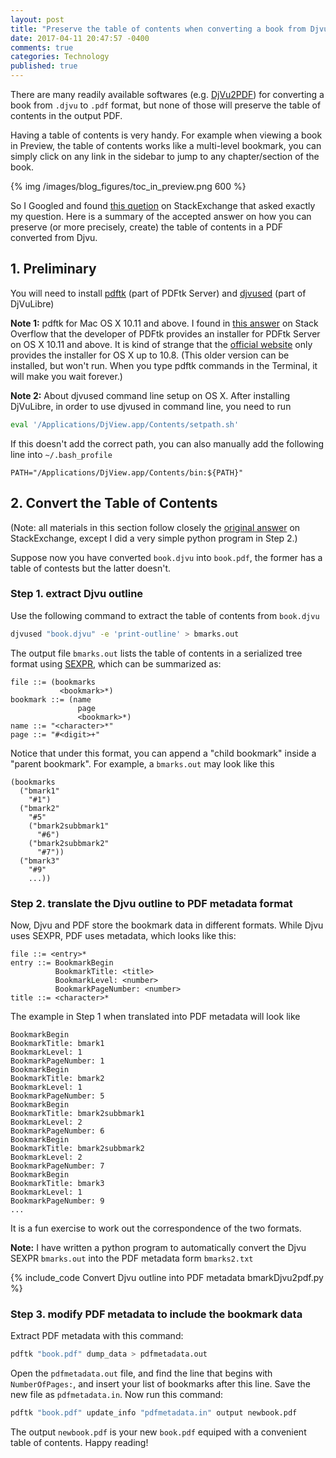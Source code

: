 ```yaml
---
layout: post
title: "Preserve the table of contents when converting a book from Djvu to PDF"
date: 2017-04-11 20:47:57 -0400
comments: true
categories: Technology
published: true
---
```


There are many readily available softwares (e.g. [DjVu2PDF]) for converting a book from `.djvu` to `.pdf` format, but none of those will preserve the table of contents in the output PDF.

<!--more-->

[DjVu2PDF]: https://itunes.apple.com/us/app/djvu2pdf/id629039447?mt=12

Having a table of contents is very handy. For example when viewing a book in Preview, the table of contents works like a multi-level bookmark, you can simply click on any link in the sidebar to jump to any chapter/section of the book.

{% img /images/blog_figures/toc_in_preview.png 600 %}

So I Googled and found [this quetion] on StackExchange that asked exactly my question. Here is a summary of the accepted answer on how you can preserve (or more precisely, create) the table of contents in a PDF converted from Djvu.

[this quetion]: https://superuser.com/a/915399

## 1. Preliminary

You will need to install [pdftk] \(part of PDFtk Server) and [djvused] \(part of DjVuLibre)

[pdftk]: https://www.pdflabs.com/tools/pdftk-server/
[djvused]: https://sourceforge.net/projects/djvu/

**Note 1:** pdftk for Mac OS X 10.11 and above. I found in [this answer] on Stack Overflow that the developer of PDFtk provides an installer for PDFtk Server on OS X 10.11 and above. It is kind of strange that the [official website] only provides the installer for OS X up to 10.8. (This older version can be installed, but won't run. When you type pdftk commands in the Terminal, it will make you wait forever.) 

[this answer]: http://stackoverflow.com/a/33248310/4608899
[official website]: https://www.pdflabs.com/tools/pdftk-server/

**Note 2:** About djvused command line setup on OS X. After installing DjVuLibre, in order to use djvused in command line, you need to run 

``` bash
eval '/Applications/DjView.app/Contents/setpath.sh'
```

If this doesn't add the correct path, you can also manually add the following line into `~/.bash_profile`

``` vim
PATH="/Applications/DjView.app/Contents/bin:${PATH}"
```

## 2. Convert the Table of Contents

(Note: all materials in this section follow closely the [original answer] on StackExchange, except I did a very simple python program in Step 2.)

[original answer]: https://superuser.com/a/915399

Suppose now you have converted `book.djvu` into `book.pdf`, the former has a table of contests but the latter doesn't.

### Step 1. extract Djvu outline

Use the following command to extract the table of contents from `book.djvu`

``` bash
djvused "book.djvu" -e 'print-outline' > bmarks.out
```

The output file `bmarks.out` lists the table of contents in a serialized tree format using [SEXPR], which can be summarized as:

``` 
file ::= (bookmarks
           <bookmark>*)
bookmark ::= (name
               page
               <bookmark>*)
name ::= "<character>*"
page ::= "#<digit>+"
```

[SEXPR]: https://en.wikipedia.org/wiki/S-expression

Notice that under this format, you can append a "child bookmark" inside a "parent bookmark". For example, a `bmarks.out` may look like this

``` 
(bookmarks
  ("bmark1"
    "#1")
  ("bmark2"
    "#5"
    ("bmark2subbmark1"
      "#6")
    ("bmark2subbmark2"
      "#7"))
  ("bmark3"
    "#9"
    ...))
```

### Step 2. translate the Djvu outline to PDF metadata format

Now, Djvu and PDF store the bookmark data in different formats. While Djvu uses SEXPR, PDF uses metadata, which looks like this:

``` 
file ::= <entry>*
entry ::= BookmarkBegin
          BookmarkTitle: <title>
          BookmarkLevel: <number>
          BookmarkPageNumber: <number>
title ::= <character>*
```

The example in Step 1 when translated into PDF metadata will look like

``` 
BookmarkBegin
BookmarkTitle: bmark1
BookmarkLevel: 1
BookmarkPageNumber: 1
BookmarkBegin
BookmarkTitle: bmark2
BookmarkLevel: 1
BookmarkPageNumber: 5
BookmarkBegin
BookmarkTitle: bmark2subbmark1
BookmarkLevel: 2
BookmarkPageNumber: 6
BookmarkBegin
BookmarkTitle: bmark2subbmark2
BookmarkLevel: 2
BookmarkPageNumber: 7
BookmarkBegin
BookmarkTitle: bmark3
BookmarkLevel: 1
BookmarkPageNumber: 9
...
```

It is a fun exercise to work out the correspondence of the two formats. 

**Note:** I have written a python program to automatically convert the Djvu SEXPR `bmarks.out` into the PDF metadata form `bmarks2.txt`

{% include_code Convert Djvu outline into PDF metadata bmarkDjvu2pdf.py %}

### Step 3. modify PDF metadata to include the bookmark data

Extract PDF metadata with this command:

``` bash
pdftk "book.pdf" dump_data > pdfmetadata.out
```

Open the `pdfmetadata.out` file, and find the line that begins with `NumberOfPages:`, and insert your list of bookmarks after this line. Save the new file as `pdfmetadata.in`. Now run this command:

``` bash
pdftk "book.pdf" update_info "pdfmetadata.in" output newbook.pdf
```

The output `newbook.pdf` is your new `book.pdf` equiped with a convenient table of contents. Happy reading!

